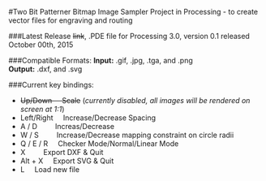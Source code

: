 #Two Bit Patterner
Bitmap Image Sampler Project in Processing - to create vector files for engraving and routing

###Latest Release
~~link~~, .PDE file for Processing 3.0, version 0.1 released October 00th, 2015

###Compatible Formats:
**Input:** .gif, .jpg, .tga, and .png </br>
**Output:** .dxf, and .svg

###Current key bindings:

- ~~Up/Down&nbsp;&nbsp;&nbsp;&nbsp;&nbsp;Scale~~ (*currently disabled, all images will be rendered on screen at 1:1*)
- Left/Right&nbsp;&nbsp;&nbsp;&nbsp;&nbsp;Increase/Decrease Spacing
- A / D&nbsp;&nbsp;&nbsp;&nbsp;&nbsp;&nbsp;&nbsp;&nbsp;&nbsp;Increas/Decrease 
- W / S&nbsp;&nbsp;&nbsp;&nbsp;&nbsp;&nbsp;&nbsp;&nbsp;&nbsp;Increase/Decrease mapping constraint on circle radii
- Q / E / R&nbsp;&nbsp;&nbsp;&nbsp;&nbsp;Checker Mode/Normal/Linear Mode
- X&nbsp;&nbsp;&nbsp;&nbsp;&nbsp;&nbsp;&nbsp;&nbsp;&nbsp;Export DXF & Quit
- Alt + X&nbsp;&nbsp;&nbsp;&nbsp;&nbsp;Export SVG & Quit
- L&nbsp;&nbsp;&nbsp;&nbsp;&nbsp;Load new file
